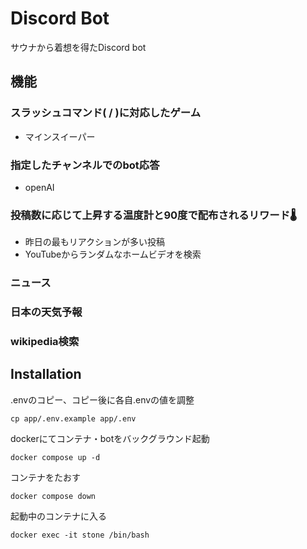 # Discord Bot
サウナから着想を得たDiscord bot

## 機能
### スラッシュコマンド( / )に対応したゲーム
- マインスイーパー
### 指定したチャンネルでのbot応答
- openAI
### 投稿数に応じて上昇する温度計と90度で配布されるリワード🌡️
- 昨日の最もリアクションが多い投稿
- YouTubeからランダムなホームビデオを検索
### ニュース
### 日本の天気予報
### wikipedia検索

## Installation
.envのコピー、コピー後に各自.envの値を調整

```cp app/.env.example app/.env```

dockerにてコンテナ・botをバックグラウンド起動

```docker compose up -d```

コンテナをたおす

```docker compose down```

起動中のコンテナに入る

```docker exec -it stone /bin/bash```